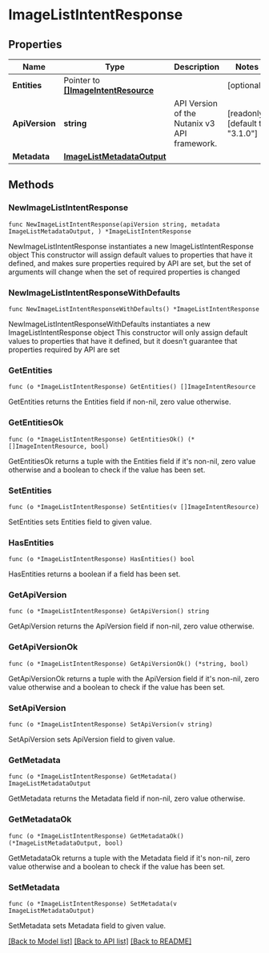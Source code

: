 # ImageListIntentResponse

## Properties

Name | Type | Description | Notes
------------ | ------------- | ------------- | -------------
**Entities** | Pointer to [**[]ImageIntentResource**](ImageIntentResource.md) |  | [optional] 
**ApiVersion** | **string** | API Version of the Nutanix v3 API framework. | [readonly] [default to "3.1.0"]
**Metadata** | [**ImageListMetadataOutput**](ImageListMetadataOutput.md) |  | 

## Methods

### NewImageListIntentResponse

`func NewImageListIntentResponse(apiVersion string, metadata ImageListMetadataOutput, ) *ImageListIntentResponse`

NewImageListIntentResponse instantiates a new ImageListIntentResponse object
This constructor will assign default values to properties that have it defined,
and makes sure properties required by API are set, but the set of arguments
will change when the set of required properties is changed

### NewImageListIntentResponseWithDefaults

`func NewImageListIntentResponseWithDefaults() *ImageListIntentResponse`

NewImageListIntentResponseWithDefaults instantiates a new ImageListIntentResponse object
This constructor will only assign default values to properties that have it defined,
but it doesn't guarantee that properties required by API are set

### GetEntities

`func (o *ImageListIntentResponse) GetEntities() []ImageIntentResource`

GetEntities returns the Entities field if non-nil, zero value otherwise.

### GetEntitiesOk

`func (o *ImageListIntentResponse) GetEntitiesOk() (*[]ImageIntentResource, bool)`

GetEntitiesOk returns a tuple with the Entities field if it's non-nil, zero value otherwise
and a boolean to check if the value has been set.

### SetEntities

`func (o *ImageListIntentResponse) SetEntities(v []ImageIntentResource)`

SetEntities sets Entities field to given value.

### HasEntities

`func (o *ImageListIntentResponse) HasEntities() bool`

HasEntities returns a boolean if a field has been set.

### GetApiVersion

`func (o *ImageListIntentResponse) GetApiVersion() string`

GetApiVersion returns the ApiVersion field if non-nil, zero value otherwise.

### GetApiVersionOk

`func (o *ImageListIntentResponse) GetApiVersionOk() (*string, bool)`

GetApiVersionOk returns a tuple with the ApiVersion field if it's non-nil, zero value otherwise
and a boolean to check if the value has been set.

### SetApiVersion

`func (o *ImageListIntentResponse) SetApiVersion(v string)`

SetApiVersion sets ApiVersion field to given value.


### GetMetadata

`func (o *ImageListIntentResponse) GetMetadata() ImageListMetadataOutput`

GetMetadata returns the Metadata field if non-nil, zero value otherwise.

### GetMetadataOk

`func (o *ImageListIntentResponse) GetMetadataOk() (*ImageListMetadataOutput, bool)`

GetMetadataOk returns a tuple with the Metadata field if it's non-nil, zero value otherwise
and a boolean to check if the value has been set.

### SetMetadata

`func (o *ImageListIntentResponse) SetMetadata(v ImageListMetadataOutput)`

SetMetadata sets Metadata field to given value.



[[Back to Model list]](../README.md#documentation-for-models) [[Back to API list]](../README.md#documentation-for-api-endpoints) [[Back to README]](../README.md)


